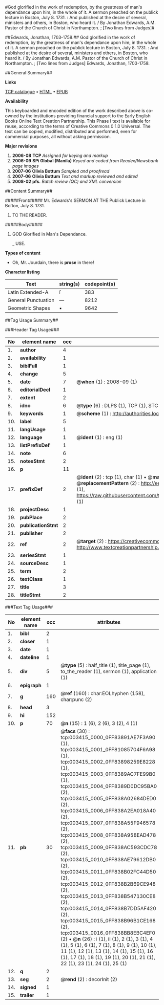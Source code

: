 #God glorified in the work of redemption, by the greatness of man's dependance upon him, in the whole of it. A sermon preached on the publick lecture in Boston, July 8. 1731. : And published at the desire of several, ministers and others, in Boston, who heard it. / By Jonathan Edwards, A.M. Pastor of the Church of Christ in Northampton. ; [Two lines from Judges]#

##Edwards, Jonathan, 1703-1758.##
God glorified in the work of redemption, by the greatness of man's dependance upon him, in the whole of it. A sermon preached on the publick lecture in Boston, July 8. 1731. : And published at the desire of several, ministers and others, in Boston, who heard it. / By Jonathan Edwards, A.M. Pastor of the Church of Christ in Northampton. ; [Two lines from Judges]
Edwards, Jonathan, 1703-1758.

##General Summary##

**Links**

[TCP catalogue](http://www.ota.ox.ac.uk/tcp/)  • 
[HTML](http://tei.it.ox.ac.uk/tcp/Texts-HTML/free/N02/N02859.html)  • 
[EPUB](http://tei.it.ox.ac.uk/tcp/Texts-EPUB/free/N02/N02859.epub)

**Availability**

This keyboarded and encoded edition of the
	       work described above is co-owned by the institutions
	       providing financial support to the Early English Books
	       Online Text Creation Partnership. This Phase I text is
	       available for reuse, according to the terms of Creative
	       Commons 0 1.0 Universal. The text can be copied,
	       modified, distributed and performed, even for
	       commercial purposes, all without asking permission.

**Major revisions**

1. __2006-08__ __TCP__ *Assigned for keying and markup*
1. __2006-09__ __SPi Global (Manila)__ *Keyed and coded from Readex/Newsbank page images*
1. __2007-06__ __Olivia Bottum__ *Sampled and proofread*
1. __2007-06__ __Olivia Bottum__ *Text and markup reviewed and edited*
1. __2008-02__ __pfs.__ *Batch review (QC) and XML conversion*

##Content Summary##

#####Front#####
Mr. Edwards's SERMON AT THE Publick Lecture in Boſton, July 8. 1731.
1. TO THE READER.

#####Body#####

1. GOD Glorified in Man's Dependance.

    _ USE.

**Types of content**

  * Oh, Mr. Jourdain, there is **prose** in there!

**Character listing**


|Text|string(s)|codepoint(s)|
|---|---|---|
|Latin Extended-A|ſ|383|
|General Punctuation|—|8212|
|Geometric Shapes|▪|9642|

##Tag Usage Summary##

###Header Tag Usage###

|No|element name|occ|attributes|
|---|---|---|---|
|1.|__author__|4||
|2.|__availability__|1||
|3.|__biblFull__|1||
|4.|__change__|5||
|5.|__date__|7| @__when__ (1) : 2008-09 (1)|
|6.|__editorialDecl__|1||
|7.|__extent__|2||
|8.|__idno__|6| @__type__ (6) : DLPS (1), TCP (1), STC (1), NOTIS (1), IMAGE-SET (1), EVANS-CITATION (1)|
|9.|__keywords__|1| @__scheme__ (1) : http://authorities.loc.gov/ (1)|
|10.|__label__|5||
|11.|__langUsage__|1||
|12.|__language__|1| @__ident__ (1) : eng (1)|
|13.|__listPrefixDef__|1||
|14.|__note__|6||
|15.|__notesStmt__|2||
|16.|__p__|11||
|17.|__prefixDef__|2| @__ident__ (2) : tcp (1), char (1)  •  @__matchPattern__ (2) : ([0-9\-]+):([0-9IVX]+) (1), (.+) (1)  •  @__replacementPattern__ (2) : http://eebo.chadwyck.com/downloadtiff?vid=$1&page=$2 (1), https://raw.githubusercontent.com/textcreationpartnership/Texts/master/tcpchars.xml#$1 (1)|
|18.|__projectDesc__|1||
|19.|__pubPlace__|2||
|20.|__publicationStmt__|2||
|21.|__publisher__|2||
|22.|__ref__|2| @__target__ (2) : https://creativecommons.org/publicdomain/zero/1.0/ (1), http://www.textcreationpartnership.org/docs/. (1)|
|23.|__seriesStmt__|1||
|24.|__sourceDesc__|1||
|25.|__term__|2||
|26.|__textClass__|1||
|27.|__title__|3||
|28.|__titleStmt__|2||


###Text Tag Usage###

|No|element name|occ|attributes|
|---|---|---|---|
|1.|__bibl__|2||
|2.|__closer__|1||
|3.|__date__|1||
|4.|__dateline__|1||
|5.|__div__|5| @__type__ (5) : half_title (1), title_page (1), to_the_reader (1), sermon (1), application (1)|
|6.|__epigraph__|1||
|7.|__g__|160| @__ref__ (160) : char:EOLhyphen (158), char:punc (2)|
|8.|__head__|3||
|9.|__hi__|152||
|10.|__p__|70| @__n__ (15) : 1 (6), 2 (6), 3 (2), 4 (1)|
|11.|__pb__|30| @__facs__ (30) : tcp:003415_0000_0FF83891AE7F3A90 (1), tcp:003415_0001_0FF81085704F6A98 (1), tcp:003415_0002_0FF83898259E8228 (1), tcp:003415_0003_0FF8389AC7FE99B0 (1), tcp:003415_0004_0FF8389D0DC95BA0 (2), tcp:003415_0005_0FF838A02684DED0 (2), tcp:003415_0006_0FF838A2EA018A40 (2), tcp:003415_0007_0FF838A55F946578 (2), tcp:003415_0008_0FF838A958EAD478 (2), tcp:003415_0009_0FF838AC593CDC78 (2), tcp:003415_0010_0FF838AE79612DB0 (2), tcp:003415_0011_0FF838B02FC44D50 (2), tcp:003415_0012_0FF838B2B69CE948 (2), tcp:003415_0013_0FF838B547130CE8 (2), tcp:003415_0014_0FF838B7DD5AF420 (2), tcp:003415_0015_0FF838B96B1CE168 (2), tcp:003415_0016_0FF838BB8EBC4EF0 (2)  •  @__n__ (26) : i (1), ii (1), 2 (1), 3 (1), 4 (1), 5 (1), 6 (1), 7 (1), 8 (1), 9 (1), 10 (1), 11 (1), 12 (1), 13 (1), 14 (1), 15 (1), 16 (1), 17 (1), 18 (1), 19 (1), 20 (1), 21 (1), 22 (1), 23 (1), 24 (1), 25 (1)|
|12.|__q__|2||
|13.|__seg__|2| @__rend__ (2) : decorInit (2)|
|14.|__signed__|1||
|15.|__trailer__|1||
